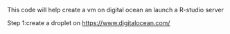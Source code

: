 This code will help create a vm on digital ocean an launch a R-studio server 

Step 1:create a droplet on https://www.digitalocean.com/

